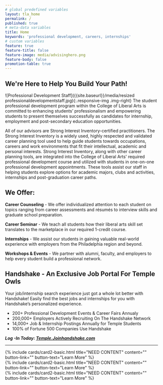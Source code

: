 ```yaml
---
# global predefined variables
layout: tla_home
permalink: /
published: true
# meta-data variables
title: Home
keywords: 'professional development, careers, internships'
# custom variables
feature: true
feature-title: false
feature-image: media/advisinghero.png
feature-body: false
promotion-table: true
---
```

## We're Here to Help You Build Your Path!
![Professional Development Staff]({{site.baseurl}}/media/resized professionaldevelopmentstaff.jpg){:.responsive-img .img-right}
The student professional development program within the College of Liberal Arts is committed to enhancing students’ professionalism and empowering students to present themselves successfully as candidates for internship, employment and post-secondary education opportunities.

All of our advisors are Strong Interest Inventory-certified practitioners. The Strong Interest Inventory is a widely used, highly respected and validated career planning tool used to help guide students towards occupations, careers and work environments that fit their intellectual, academic and personal interests. Strong Interest Inventory, along with other career planning tools, are integrated into the College of Liberal Arts' required professional development course and utilized with students in one-on-one professional development appointments. These tools assist our staff in helping students explore options for academic majors, clubs and activities, internships and post-graduation career paths.

## We Offer:
**Career Counseling** - We offer individualized attention to each student on topics ranging from career assessments and résumés to interview skills and graduate school preparation.

**Career Seminar** - We teach all students how their liberal arts skill set translates to the marketplace in our required 1-credit course.

**Internships** - We assist our students in gaining valuable real-world experience with employers from the Philadelphia region and beyond.

**Workshops & Events** - We partner with alumni, faculty, and employers to help every student build a professional network.

## Handshake - An Exclusive Job Portal For Temple Owls
Your job/internship search experience just got a whole lot better with Handshake! Easily find the best jobs and internships for you with Handshake’s personalized experience.

- 200+ Professional Development Events & Career Fairs Annualy
- 200,000+ Employers Actively Recruiting On The Handshake Network
- 14,000+ Job & Internship Postings Annually for Temple Students
- 100% of Fortune 500 Companies Use Handshake

**_Log -In Today: [Temple.Joinhandshake.com](https://temple.joinhandshake.com/login)_**

___

<div class="row row-wide">
  <div class="col m12 l4">{% include cards/card2-basic.html
    title="NEED CONTENT"
    content=""
    button-link=""
    button-text="Learn More" %}
  </div>
  <div class="col m12 l4">{% include cards/card2-basic.html
    title="NEED CONTENT"
    content=""
    button-link=""
    button-text="Learn More" %}
    </div>
    <div class="col m12 l4">{% include cards/card2-basic.html
      title="NEED CONTENT"
      content=""
      button-link=""
      button-text="Learn More" %}
    </div>
</div>
